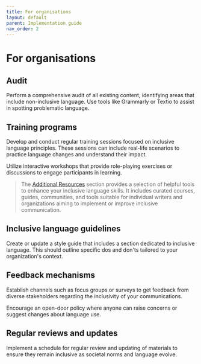```yaml
---
title: For organisations
layout: default
parent: Implementation guide
nav_order: 2
---
```

# For organisations

## Audit

Perform a comprehensive audit of all existing content, identifying areas that include non-inclusive language. Use tools like Grammarly or Textio to assist in spotting problematic language.

## Training programs

Develop and conduct regular training sessions focused on inclusive language principles. These sessions can include real-life scenarios to practice language changes and understand their impact.

Utilize interactive workshops that provide role-playing exercises or discussions to engage participants in learning.

> The [Additional Resources](https://majaborgosz.github.io/inclusivelanguage/docs/4.0_additionalresources.html) section provides a selection of helpful tools to enhance your inclusive language skills. It includes curated courses, guides, communities, and tools suitable for individual writers and organizations aiming to implement or improve inclusive communication.

## Inclusive language guidelines

Create or update a style guide that includes a section dedicated to inclusive language. This should outline specific dos and don'ts tailored to your organization's context.

## Feedback mechanisms

Establish channels such as focus groups or surveys to get feedback from diverse stakeholders regarding the inclusivity of your communications.

Encourage an open-door policy where anyone can raise concerns or suggest changes about language use.

## Regular reviews and updates

Implement a schedule for regular review and updating of materials to ensure they remain inclusive as societal norms and language evolve.

